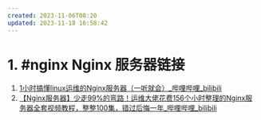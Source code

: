 ```yaml
---
created: 2023-11-06T08:20
updated: 2023-11-18 16:58:42
---
```

# 1. #nginx Nginx 服务器链接
1. [1小时搞懂linux运维的Nginx服务器（一听就会）_哔哩哔哩_bilibili](https://www.bilibili.com/video/BV1bp4y1u7TY/?spm_id_from=333.1007.tianma.4-2-12.click&vd_source=af94dc11f0a1751ebb3c2090844ad9f6)
2. [【Nginx服务器】少走99%的弯路！运维大佬花费156个小时整理的Nginx服务器全套视频教程，整整100集，错过后悔一年\_哔哩哔哩\_bilibili](https://www.bilibili.com/video/BV1XM411S7jJ/?spm_id_from=333.1007.tianma.1-1-1.click&vd_source=af94dc11f0a1751ebb3c2090844ad9f6)